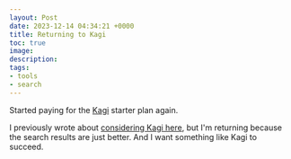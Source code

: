 ```yaml
---
layout: Post
date: 2023-12-14 04:34:21 +0000
title: Returning to Kagi
toc: true
image: 
description: 
tags:
- tools
- search
---
```


Started paying for the [Kagi](https://kagi.com) starter plan again.

I previously wrote about [considering Kagi here](/blog/considering-kagi), but I'm returning because the search results are just better\. And I want something like Kagi to succeed\.
